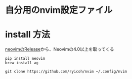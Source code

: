 # 自分用のnvim設定ファイル

# install 方法

[neovimのRelease](https://github.com/neovim/neovim/releases)から、Neovimの4.0以上を取ってくる

```
pip install neovim
brew install ag

git clone https://github.com/ryicoh/nvim ~/.config/nvim
```
